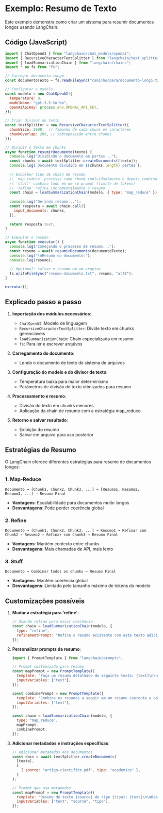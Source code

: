 # Exemplo: Resumo de Texto

Este exemplo demonstra como criar um sistema para resumir documentos longos usando LangChain.

## Código (JavaScript)

```javascript
import { ChatOpenAI } from "langchain/chat_models/openai";
import { RecursiveCharacterTextSplitter } from "langchain/text_splitter";
import { loadSummarizationChain } from "langchain/chains";
import * as fs from "fs";

// Carregar documento longo
const documentoTexto = fs.readFileSync("caminho/para/documento-longo.txt", "utf8");

// Configurar o modelo
const modelo = new ChatOpenAI({
  temperature: 0,
  modelName: "gpt-3.5-turbo",
  openAIApiKey: process.env.OPENAI_API_KEY,
});

// Criar divisor de texto
const textSplitter = new RecursiveCharacterTextSplitter({
  chunkSize: 2000,  // Tamanho de cada chunk em caracteres
  chunkOverlap: 200, // Sobreposição entre chunks
});

// Dividir o texto em chunks
async function resumirDocumento(texto) {
  console.log("Dividindo o documento em partes...");
  const chunks = await textSplitter.createDocuments([texto]);
  console.log(`Documento dividido em ${chunks.length} partes`);
  
  // Escolher tipo de chain de resumo
  // 'map_reduce' processa cada chunk individualmente e depois combina
  // 'stuff' combina tudo em um só prompt (limite de tokens)
  // 'refine' refina incrementalmente o resumo
  const chain = loadSummarizationChain(modelo, { type: "map_reduce" });
  
  console.log("Gerando resumo...");
  const resposta = await chain.call({
    input_documents: chunks,
  });
  
  return resposta.text;
}

// Executar o resumo
async function executar() {
  console.log("Começando o processo de resumo...");
  const resumo = await resumirDocumento(documentoTexto);
  console.log("\nResumo do documento:");
  console.log(resumo);
  
  // Opcional: salvar o resumo em um arquivo
  fs.writeFileSync("resumo-documento.txt", resumo, "utf8");
}

executar();
```

## Explicado passo a passo

1. **Importação dos módulos necessários**:
   - `ChatOpenAI`: Modelo de linguagem
   - `RecursiveCharacterTextSplitter`: Divide texto em chunks gerenciáveis
   - `loadSummarizationChain`: Chain especializada em resumo
   - `fs`: Para ler e escrever arquivos

2. **Carregamento do documento**:
   - Lendo o documento de texto do sistema de arquivos

3. **Configuração do modelo e do divisor de texto**:
   - Temperatura baixa para maior determinismo
   - Parâmetros de divisão de texto otimizados para resumo

4. **Processamento e resumo**:
   - Divisão do texto em chunks menores
   - Aplicação da chain de resumo com a estratégia map_reduce

5. **Retorno e salvar resultado**:
   - Exibição do resumo
   - Salvar em arquivo para uso posterior

## Estratégias de Resumo

O LangChain oferece diferentes estratégias para resumo de documentos longos:

### 1. Map-Reduce

```
Documento → [Chunk1, Chunk2, Chunk3, ...] → [Resumo1, Resumo2, Resumo3, ...] → Resumo Final
```

- **Vantagens**: Escalabilidade para documentos muito longos
- **Desvantagens**: Pode perder coerência global

### 2. Refine

```
Documento → [Chunk1, Chunk2, Chunk3, ...] → Resumo1 → Refinar com Chunk2 → Resumo2 → Refinar com Chunk3 → Resumo Final
```

- **Vantagens**: Mantém contexto entre chunks
- **Desvantagens**: Mais chamadas de API, mais lento

### 3. Stuff

```
Documento → Combinar todos os chunks → Resumo Final
```

- **Vantagens**: Mantém coerência global
- **Desvantagens**: Limitado pelo tamanho máximo de tokens do modelo

## Customizações possíveis

1. **Mudar a estratégia para 'refine'**:
   ```javascript
   // Usando refine para maior coerência
   const chain = loadSummarizationChain(modelo, { 
     type: "refine",
     refinementPrompt: "Refine o resumo existente com este texto adicional: {document}\n\nResumo atual: {existing_answer}"
   });
   ```

2. **Personalizar prompts de resumo**:
   ```javascript
   import { PromptTemplate } from "langchain/prompts";
   
   // Prompt customizado para resumo
   const mapPrompt = new PromptTemplate({
     template: "Faça um resumo detalhado do seguinte texto: {text}\n\nResumo:",
     inputVariables: ["text"],
   });
   
   const combinePrompt = new PromptTemplate({
     template: "Combine os resumos a seguir em um resumo coerente e abrangente:\n{text}\n\nResumo final:",
     inputVariables: ["text"],
   });
   
   const chain = loadSummarizationChain(modelo, {
     type: "map_reduce",
     mapPrompt,
     combinePrompt,
   });
   ```

3. **Adicionar metadados e instruções específicas**:
   ```javascript
   // Adicionar metadados aos documentos
   const docs = await textSplitter.createDocuments(
     [texto],
     [
       { source: "artigo-cientifico.pdf", tipo: "academico" },
     ]
   );
   
   // Prompt que usa metadados
   const mapPrompt = new PromptTemplate({
     template: "Resumo do texto {source} do tipo {tipo}: {text}\n\nResumo:",
     inputVariables: ["text", "source", "tipo"],
   });
   ```